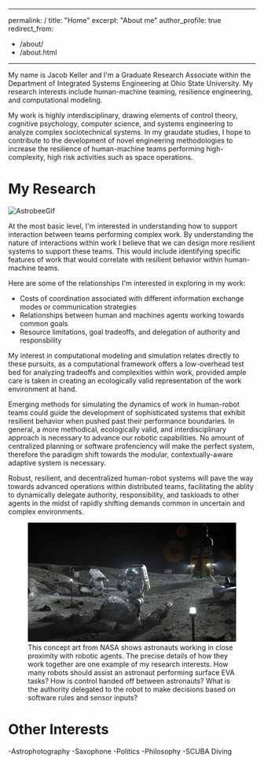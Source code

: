 
---
permalink: /
title: "Home"
excerpt: "About me"
author_profile: true
redirect_from: 
  - /about/
  - /about.html
---

My name is Jacob Keller and I'm a Graduate Research Associate within the Department of Integrated Systems Engineering at Ohio State University. My research interests include human-machine teaming, resilience engineering, and computational modeling. 


My work is highly interdisciplinary, drawing elements of control theory, cognitive psychology, computer science, and systems engineering to analyze complex sociotechnical systems. In my graudate studies, I hope to contribute to the development of novel engineering methodologies to increase the resilience of human-machine teams performing high-complexity, high risk activities such as space operations.


My Research
======


![AstrobeeGif](https://user-images.githubusercontent.com/70432484/124196130-c7b03f00-da99-11eb-9cb5-bb6b99b4f72a.gif)

At the most basic level, I'm interested in understanding how to support interaction between teams performing complex work. By understanding the nature of interactions within work I believe that we can design more resilient systems to support these teams. This would include identifying specific features of work that would correlate with resilient behavior within human-machine teams. 

Here are some of the relationships I'm interested in exploring in my work:
- Costs of coordination associated with different information exchange modes or communication strategies
- Relationships between human and machines agents working towards common goals
- Resource limitations, goal tradeoffs, and delegation of authority and responsbility

My interest in computational modeling and simulation relates directly to these pursuits, as a computational framework offers a low-overhead test bed for analyzing tradeoffs and complexities within work, provided ample care is taken in creating an ecologically valid representation of the work environment at hand. 


Emerging methods for simulating the dynamics of work in human-robot teams could guide the development of sophisticated systems that exhibit resilient behavior when pushed past their performance boundaries. In general, a more methodical, ecologically valid, and interdisciplinary approach is necessary to advance our robotic capabilities. No amount of centralized planning or software profenciency will make the perfect system, therefore the paradigm shift towards the modular, contextually-aware adaptive system is necessary. 


Robust, resilient, and decentralized human-robot systems will pave the way towards advanced operations within distributed teams, facilitating the ablity to dynamically delegate authority, responsibility, and taskloads to other agents in the midst of rapidly shifting demands common in uncertain and complex environments. 



<figure>
  <img src='/images/Artemis.png' alt="NASA Artemis Concept Art">
  <figcaption> This concept art from NASA shows astronauts working in close proximity with robotic agents. The precise details of how they work together are one example of my research interests. How many robots should assist an astronaut performing surface EVA tasks? How is control handed off between astronauts? What is the authority delegated to the robot to make decisions based on software rules and sensor inputs?</figcaption>
</figure>




Other Interests
======
-Astrophotography
-Saxophone
-Politics
-Philosophy
-SCUBA Diving
